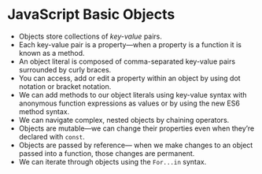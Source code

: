 # JavaScript Basic Objects



* Objects store collections of _key-value_ pairs.
* Each key-value pair is a property—when a property is a function it is known as a method.
* An object literal is composed of comma-separated key-value pairs surrounded by curly braces.
* You can access, add or edit a property within an object by using dot notation or bracket notation.
* We can add methods to our object literals using key-value syntax with anonymous function expressions as values or by using the new ES6 method syntax.
* We can navigate complex, nested objects by chaining operators.
* Objects are mutable—we can change their properties even when they’re declared with `const`.
* Objects are passed by reference— when we make changes to an object passed into a function, those changes are permanent.
* We can iterate through objects using the `For...in` syntax.

